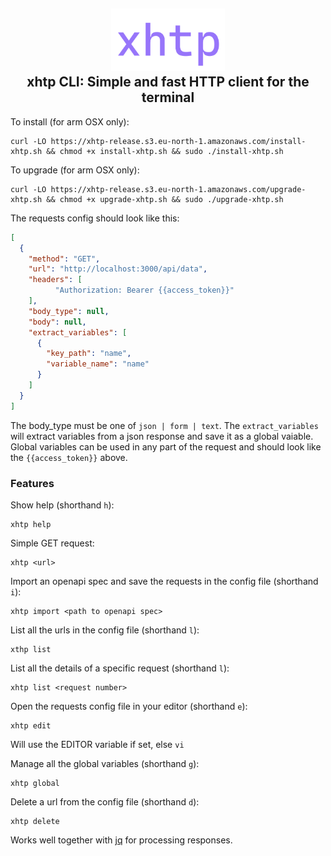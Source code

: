 <h2 align="center">
        <img height="100" alt="xhtp" src="https://github.com/Ullvar/xhtp/blob/master/docs/xhtp-logo.png" />
    <br>
    xhtp CLI: Simple and fast HTTP client for the terminal
</h2>

To install (for arm OSX only):
```
curl -LO https://xhtp-release.s3.eu-north-1.amazonaws.com/install-xhtp.sh && chmod +x install-xhtp.sh && sudo ./install-xhtp.sh
```

To upgrade (for arm OSX only):
```
curl -LO https://xhtp-release.s3.eu-north-1.amazonaws.com/upgrade-xhtp.sh && chmod +x upgrade-xhtp.sh && sudo ./upgrade-xhtp.sh
```

The requests config should look like this:
```json
[
  {
    "method": "GET",
    "url": "http://localhost:3000/api/data",
    "headers": [
          "Authorization: Bearer {{access_token}}"
    ],
    "body_type": null,
    "body": null,
    "extract_variables": [
      {
        "key_path": "name",
        "variable_name": "name"
      }
    ]
  }
]
```

The body_type must be one of `json | form | text`.
The `extract_variables` will extract variables from a json response and save it as a global vaiable.
Global variables can be used in any part of the request and should look like the `{{access_token}}` above.

<h3>
    Features
</h3>

Show help (shorthand `h`):
```
xhtp help
```

Simple GET request:
```
xhtp <url>
```

Import an openapi spec and save the requests in the config file (shorthand `i`):
```
xhtp import <path to openapi spec>
```

List all the urls in the config file (shorthand `l`):
```
xthp list
```

List all the details of a specific request (shorthand `l`):
```
xhtp list <request number>
```

Open the requests config file in your editor (shorthand `e`):
```
xhtp edit
```
Will use the EDITOR variable if set, else `vi`

Manage all the global variables (shorthand `g`):
```
xhtp global
```

Delete a url from the config file (shorthand `d`):
```
xhtp delete
```


Works well together with [jq](https://jqlang.github.io/jq) for processing responses. 
